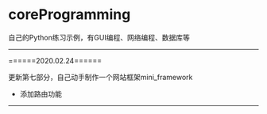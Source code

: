 # coreProgramming
自己的Python练习示例，有GUI编程、网络编程、数据库等
***
======2020.02.24======

更新第七部分，自己动手制作一个网站框架mini_framework
+ 添加路由功能
***
